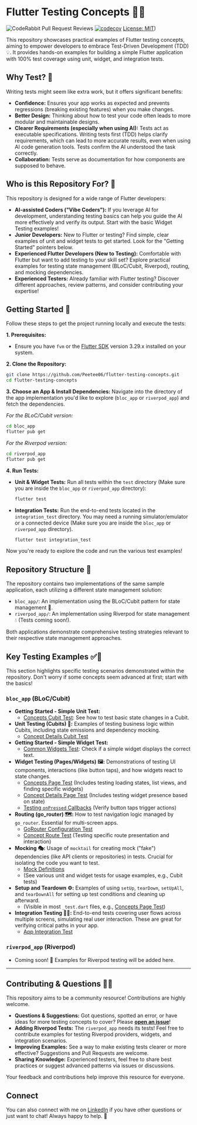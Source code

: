 
# Flutter Testing Concepts 🧪🎯

![CodeRabbit Pull Request Reviews](https://img.shields.io/coderabbit/prs/github/Peetee06/flutter-testing-concepts?utm_source=oss&utm_medium=github&utm_campaign=Peetee06%2Fflutter-testing-concepts&labelColor=171717&color=FF570A&link=https%3A%2F%2Fcoderabbit.ai&label=CodeRabbit+Reviews)
[![codecov](https://codecov.io/github/Peetee06/flutter-testing-concepts/graph/badge.svg?token=OLSRHUU808)](https://codecov.io/github/Peetee06/flutter-testing-concepts)
[License: MIT](https://img.shields.io/badge/License-MIT-yellow.svg))

This repository showcases practical examples of Flutter testing concepts, aiming to empower developers to embrace Test-Driven Development (TDD) 💡. It provides hands-on examples for building a simple Flutter application with 100% test coverage using unit, widget, and integration tests.

## Why Test? 🤔

Writing tests might seem like extra work, but it offers significant benefits:

* **Confidence:** Ensures your app works as expected and prevents regressions (breaking existing features) when you make changes.
* **Better Design:** Thinking about how to test your code often leads to more modular and maintainable designs.
* **Clearer Requirements (especially when using AI):** Tests act as executable specifications. Writing tests first (TDD) helps clarify requirements, which can lead to more accurate results, even when using AI code generation tools. Tests confirm the AI understood the task correctly.
* **Collaboration:** Tests serve as documentation for how components are supposed to behave.

## Who is this Repository For? 👥

This repository is designed for a wide range of Flutter developers:

* **AI-assisted Coders ("Vibe Coders"):** If you leverage AI for development, understanding testing basics can help you guide the AI more effectively and verify its output. Start with the basic Widget Testing examples!
* **Junior Developers:** New to Flutter or testing? Find simple, clear examples of unit and widget tests to get started. Look for the "Getting Started" pointers below.
* **Experienced Flutter Developers (New to Testing):** Comfortable with Flutter but want to add testing to your skill set? Explore practical examples for testing state management (BLoC/Cubit, Riverpod), routing, and mocking dependencies.
* **Experienced Testers:** Already familiar with Flutter testing? Discover different approaches, review patterns, and consider contributing your expertise!

## Getting Started 🚀

Follow these steps to get the project running locally and execute the tests:

**1. Prerequisites:**

* Ensure you have `fvm` or the [Flutter SDK](https://docs.flutter.dev/get-started/install) version 3.29.x installed on your system.

**2. Clone the Repository:**

   ```bash
   git clone https://github.com/Peetee06/flutter-testing-concepts.git
   cd flutter-testing-concepts
   ```

**3. Choose an App & Install Dependencies:**
   Navigate into the directory of the app implementation you'd like to explore (`bloc_app` or `riverpod_app`) and fetch the dependencies.

   *For the BLoC/Cubit version:*

   ```bash
   cd bloc_app
   flutter pub get
   ```

   *For the Riverpod version:*

   ```bash
   cd riverpod_app
   flutter pub get 
   ```

**4. Run Tests:**

* **Unit & Widget Tests:** Run all tests within the `test` directory (Make sure you are inside the `bloc_app` or `riverpod_app` directory):

  ```bash
  flutter test
  ```

* **Integration Tests:** Run the end-to-end tests located in the `integration_test` directory. You may need a running simulator/emulator or a connected device (Make sure you are inside the `bloc_app` or `riverpod_app` directory).

  ```bash
  flutter test integration_test
  ```

Now you're ready to explore the code and run the various test examples!

## Repository Structure 📁

The repository contains two implementations of the same sample application, each utilizing a different state management solution:

* `bloc_app/`: An implementation using the BLoC/Cubit pattern for state management 🧱.
* `riverpod_app/`: An implementation using Riverpod for state management 💧 (Tests coming soon!).

Both applications demonstrate comprehensive testing strategies relevant to their respective state management approaches.

## Key Testing Examples ✅🔬

This section highlights specific testing scenarios demonstrated within the repository. Don't worry if some concepts seem advanced at first; start with the basics!

### `bloc_app` (BLoC/Cubit)

* **Getting Started - Simple Unit Test:**
  * [Concepts Cubit Test](bloc_app/test/features/concepts/cubit/concepts_cubit_test.dart): See how to test basic state changes in a Cubit.
* **Unit Testing (Cubits) 🧩:** Examples of testing business logic within Cubits, including state emissions and dependency mocking.
  * [Concept Details Cubit Test](bloc_app/test/features/concept/cubit/concept_cubit_test.dart)
* **Getting Started - Simple Widget Test:**
  * [Common Widgets Test](bloc_app/test/common/widgets/app_bar_test.dart): Check if a simple widget displays the correct text.
* **Widget Testing (Pages/Widgets) 🖼️:** Demonstrations of testing UI components, interactions (like button taps), and how widgets react to state changes.
  * [Concepts Page Test](bloc_app/test/features/concepts/view/concepts_page_test.dart) (Includes testing loading states, list views, and finding specific widgets)
  * [Concept Details Page Test](bloc_app/test/features/concept/view/concept_page_test.dart) (Includes testing widget presence based on state)
  * [Testing `onPressed` Callbacks](bloc_app/test/features/challenges/challenge/view/widgets/answer_button_test.dart) (Verify button taps trigger actions)
* **Routing (go_router) 🗺️:** How to test navigation logic managed by `go_router`. Essential for multi-screen apps.
  * [GoRouter Configuration Test](bloc_app/test/routing/go_router_test.dart)
  * [Concept Route Test](bloc_app/test/features/concept/concept_route_test.dart) (Testing specific route presentation and interaction)
* **Mocking 🎭:** Usage of `mocktail` for creating mock ("fake") dependencies (like API clients or repositories) in tests. Crucial for isolating the code you want to test.
  * [Mock Definitions](bloc_app/test/mocks.dart)
  * (See various unit and widget tests for usage examples, e.g., Cubit tests)
* **Setup and Teardown ⚙️:** Examples of using `setUp`, `tearDown`, `setUpAll`, and `tearDownAll` for setting up test conditions and cleaning up afterward.
  * (Visible in most `_test.dart` files, e.g., [Concepts Page Test](bloc_app/test/features/concepts/view/concepts_page_test.dart))
* **Integration Testing 🔗🚀:** End-to-end tests covering user flows across multiple screens, simulating real user interaction. These are great for verifying critical paths in your app.
  * [App Integration Test](bloc_app/integration_test/app_test.dart)

### `riverpod_app` (Riverpod)

* Coming soon! 🚧 Examples for Riverpod testing will be added here.

---

## Contributing & Questions 🤔💡

This repository aims to be a community resource! Contributions are highly welcome.

* **Questions & Suggestions:** Got questions, spotted an error, or have ideas for more testing concepts to cover? Please **[open an issue](https://github.com/Peetee06/flutter-testing-concepts/issues/new)**!
* **Adding Riverpod Tests:** The `riverpod_app` needs its tests! Feel free to contribute examples for testing Riverpod providers, widgets, and integration scenarios.
* **Improving Examples:** See a way to make existing tests clearer or more effective? Suggestions and Pull Requests are welcome.
* **Sharing Knowledge:** Experienced testers, feel free to share best practices or suggest advanced patterns via issues or discussions.

Your feedback and contributions help improve this resource for everyone.

## Connect

You can also connect with me on [LinkedIn](https://www.linkedin.com/in/peter-trost-595a27173/) if you have other questions or just want to chat! Always happy to help. 🤝
